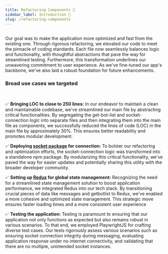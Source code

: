 ```yaml
---
title: Refactoring Components 🔄
sidebar_label: Introduction 📖
slug: /refactoring-components
---
```


<head>
  <title>Refactoring Components 🔄</title>
</head>

## 
Our goal was to make the application more optimized and fast from the existing one. Through rigorous refactoring, we elevated our code to meet the pinnacle of coding standards. Each file now seamlessly balances logic and functionality, with thoughtful abstractions that pave the way for streamlined testing. Furthermore, this transformation underlines our unwavering commitment to user experience. As we've fine-tuned our app's backbone, we've also laid a robust foundation for future enhancements.

### Broad use cases we targeted
<br />

✅  **Bringing LOC to close to 250 lines:**
In our endeavor to maintain a clean and maintainable codebase, we've streamlined our main file by abstracting critical functionalities. By segregating the get-bot-list and socket-connection logic into separate files and then integrating them into the main file as components, we successfully reduced the lines of code (LOC) in the main file by approximately 30%. This ensures better readability and promotes modular development.


✅ **Deploying [socket package](https://main--sage-syrniki-b31f4f.netlify.app/developer-experience#socket-io-) for connection:**
To bolster our refactoring and optimization efforts, the socket-connection logic was transformed into a standalone npm package. By modularizing this critical functionality, we've paved the way for easier updates and potentially sharing this utility with the broader developer community.


✅ **Setting up [Redux](https://main--sage-syrniki-b31f4f.netlify.app/developer-experience#redux-toolkit-) for global state management:**
Recognizing the need for a streamlined state management solution to boost application performance, we integrated Redux into our tech stack. By transitioning crucial pieces of data like messages and getbotlist to Redux, we've enabled a more cohesive and optimized state management. This strategic move ensures faster loading times and a more consistent user experience

✅ **Testing the application:**
Testing is paramount to ensuring that our application not only functions as expected but also remains robust in various scenarios. To that end, we employed PlaywrightJS for crafting diverse test cases. Our tests rigorously assess various scenarios such as ensuring socket connection integrity during messaging, evaluating application response under no internet connectivity,
and validating that there are no multiple, unintended socket instances.